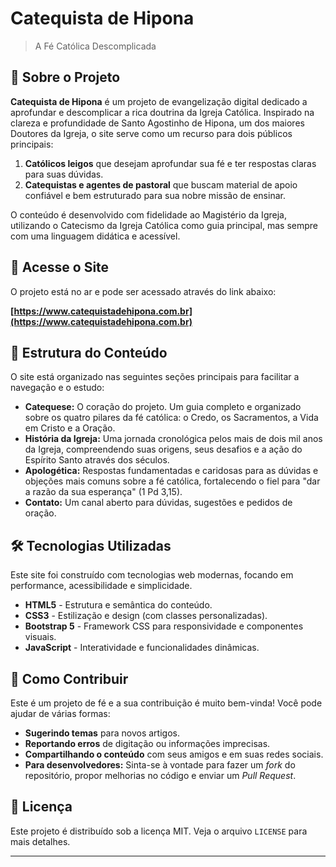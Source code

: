 # Catequista de Hipona

> A Fé Católica Descomplicada

## 📜 Sobre o Projeto

**Catequista de Hipona** é um projeto de evangelização digital dedicado a aprofundar e descomplicar a rica doutrina da Igreja Católica. Inspirado na clareza e profundidade de Santo Agostinho de Hipona, um dos maiores Doutores da Igreja, o site serve como um recurso para dois públicos principais:

1.  **Católicos leigos** que desejam aprofundar sua fé e ter respostas claras para suas dúvidas.
2.  **Catequistas e agentes de pastoral** que buscam material de apoio confiável e bem estruturado para sua nobre missão de ensinar.

O conteúdo é desenvolvido com fidelidade ao Magistério da Igreja, utilizando o Catecismo da Igreja Católica como guia principal, mas sempre com uma linguagem didática e acessível.

## 🚀 Acesse o Site

O projeto está no ar e pode ser acessado através do link abaixo:

**[https://www.catequistadehipona.com.br](https://www.catequistadehipona.com.br)**
## 🧭 Estrutura do Conteúdo

O site está organizado nas seguintes seções principais para facilitar a navegação e o estudo:

* **Catequese:** O coração do projeto. Um guia completo e organizado sobre os quatro pilares da fé católica: o Credo, os Sacramentos, a Vida em Cristo e a Oração.
* **História da Igreja:** Uma jornada cronológica pelos mais de dois mil anos da Igreja, compreendendo suas origens, seus desafios e a ação do Espírito Santo através dos séculos.
* **Apologética:** Respostas fundamentadas e caridosas para as dúvidas e objeções mais comuns sobre a fé católica, fortalecendo o fiel para "dar a razão da sua esperança" (1 Pd 3,15).
* **Contato:** Um canal aberto para dúvidas, sugestões e pedidos de oração.

## 🛠️ Tecnologias Utilizadas

Este site foi construído com tecnologias web modernas, focando em performance, acessibilidade e simplicidade.

* **HTML5** - Estrutura e semântica do conteúdo.
* **CSS3** - Estilização e design (com classes personalizadas).
* **Bootstrap 5** - Framework CSS para responsividade e componentes visuais.
* **JavaScript** - Interatividade e funcionalidades dinâmicas.

## 🌱 Como Contribuir

Este é um projeto de fé e a sua contribuição é muito bem-vinda! Você pode ajudar de várias formas:

* **Sugerindo temas** para novos artigos.
* **Reportando erros** de digitação ou informações imprecisas.
* **Compartilhando o conteúdo** com seus amigos e em suas redes sociais.
* **Para desenvolvedores:** Sinta-se à vontade para fazer um *fork* do repositório, propor melhorias no código e enviar um *Pull Request*.

## 📄 Licença

Este projeto é distribuído sob a licença MIT. Veja o arquivo `LICENSE` para mais detalhes.

---
